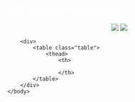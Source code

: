 <!DOCTYPE html>
<html lang="pt-br">
 <head>
  <link href="https://cdn.jsdelivr.net/npm/bootstrap@5.1.3/dist/css/bootstrap.min.css" rel="stylesheet">      
  <script src="https://cdn.jsdelivr.net/npm/bootstrap@5.1.3/dist/js/bootstrap.bundle.min.js"></script>
    <title> DeuMatch </title>
      <link rel="stylesheet" href="estilo.css">
     </head>
    <body>
        <h2 style="color: white"> Site ilustrativo Deu Match </h1>
        <div style="text-align: center;">
            <img src="https://casule.com/wp-content/uploads/2019/08/namoro-livre-da-dependencia-emocional-blog-casule.png" class="rounded-circle">
            <img class="img-fluid" src="https://casule.com/wp-content/uploads/2019/08/namoro-livre-da-dependencia-emocional-blog-casule.png"/>
        </div>

        <div>
            <table class="table">
                <thead>
                    <th>

                    </th>     
            </table>                     
        </div>
    </body>
</html>
